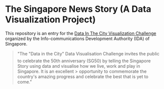 The Singapore News Story (A Data Visualization Project)
=======================

This repository is an entry for the [Data In The City Visualization Challenge](https://ideas.ecitizen.gov.sg/a/pages/visualisationchallenge-home) organized by the Info-communications Development Authority (IDA) of Singapore.

> "The "Data in the City" Data Visualisation Challenge invites the public to celebrate the 50th anniversary (SG50) 
by telling the Singapore Story using data and visualise how we live, work and play in Singapore. It is an excellent > opportunity to commemorate the country's amazing progress and celebrate the best that is yet to come."

